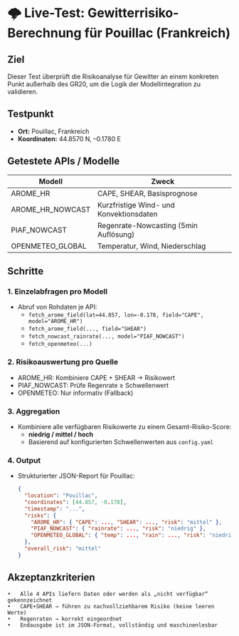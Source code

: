 # 🌩️ Live-Test: Gewitterrisiko-Berechnung für Pouillac (Frankreich)

## Ziel

Dieser Test überprüft die Risikoanalyse für Gewitter an einem konkreten Punkt außerhalb des GR20, um die Logik der Modellintegration zu validieren.

## Testpunkt

- **Ort:** Pouillac, Frankreich
- **Koordinaten:** 44.8570 N, –0.1780 E

## Getestete APIs / Modelle

| Modell              | Zweck                               |
|---------------------|--------------------------------------|
| AROME_HR            | CAPE, SHEAR, Basisprognose           |
| AROME_HR_NOWCAST    | Kurzfristige Wind- und Konvektionsdaten |
| PIAF_NOWCAST        | Regenrate-Nowcasting (5min Auflösung) |
| OPENMETEO_GLOBAL    | Temperatur, Wind, Niederschlag       |

## Schritte

### 1. Einzelabfragen pro Modell

- Abruf von Rohdaten je API:
  - `fetch_arome_field(lat=44.857, lon=-0.178, field="CAPE", model="AROME_HR")`
  - `fetch_arome_field(..., field="SHEAR")`
  - `fetch_nowcast_rainrate(..., model="PIAF_NOWCAST")`
  - `fetch_openmeteo(...)`

### 2. Risikoauswertung pro Quelle

- AROME_HR: Kombiniere CAPE + SHEAR → Risikowert
- PIAF_NOWCAST: Prüfe Regenrate ≥ Schwellenwert
- OPENMETEO: Nur informativ (Fallback)

### 3. Aggregation

- Kombiniere alle verfügbaren Risikowerte zu einem Gesamt-Risiko-Score:
  - **niedrig / mittel / hoch**
  - Basierend auf konfigurierten Schwellenwerten aus `config.yaml`

### 4. Output

- Strukturierter JSON-Report für Pouillac:
  ```json
  {
    "location": "Pouillac",
    "coordinates": [44.857, -0.178],
    "timestamp": "...",
    "risks": {
      "AROME_HR": { "CAPE": ..., "SHEAR": ..., "risk": "mittel" },
      "PIAF_NOWCAST": { "rainrate": ..., "risk": "niedrig" },
      "OPENMETEO_GLOBAL": { "temp": ..., "rain": ..., "risk": "niedrig" }
    },
    "overall_risk": "mittel"
  }
 ## Akzeptanzkriterien
	•	Alle 4 APIs liefern Daten oder werden als „nicht verfügbar“ gekennzeichnet
	•	CAPE+SHEAR → führen zu nachvollziehbarem Risiko (keine leeren Werte)
	•	Regenraten → korrekt eingeordnet
	•	Endausgabe ist im JSON-Format, vollständig und maschinenlesbar